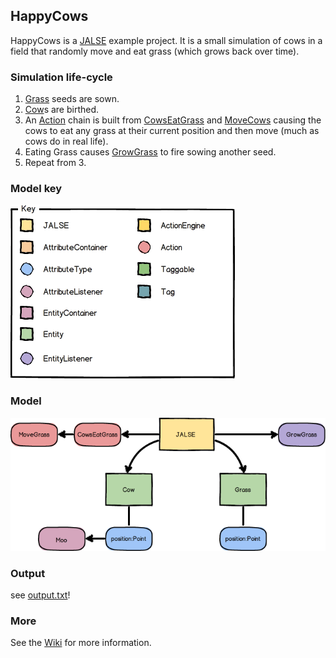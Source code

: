 ## HappyCows
HappyCows is a [JALSE](https://github.com/Ellzord/JALSE) example project. It is a small simulation of cows in a field that randomly move and eat grass (which grows back over time).

### Simulation life-cycle
1. [Grass](https://github.com/Ellzord/JALSE-HappyCows/blob/master/src/happycows/entities/Grass.java) seeds are sown.
2. [Cow](https://github.com/Ellzord/JALSE-HappyCows/blob/master/src/happycows/entities/Cow.java)s are birthed.
3. An [Action](https://github.com/Ellzord/JALSE/blob/master/src/main/java/jalse/actions/Action.java) chain is built from [CowsEatGrass](https://github.com/Ellzord/JALSE-HappyCows/blob/master/src/happycows/actions/CowsEatGrass.java) and  [MoveCows](https://github.com/Ellzord/JALSE-HappyCows/blob/master/src/happycows/actions/MoveCows.java) causing the cows to eat any grass at their current position and then move (much as cows do in real life).
4. Eating Grass causes [GrowGrass](https://github.com/Ellzord/JALSE-HappyCows/blob/master/src/happycows/listeners/GrowGrass.java) to fire sowing another seed.
5. Repeat from 3.

### Model key
![Model key](model-key.png)

### Model
![Model](happycows-model.png)

### Output
see [output.txt](output.txt)!

### More
See the [Wiki](https://github.com/Ellzord/JALSE/wiki) for more information.
